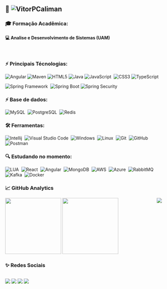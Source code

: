 ## 👔 ![VitorPCaliman](https://img.shields.io/badge/%20-EU%20SOU%20O%20VITOR%20CALIMAN!-D2691E) 


### 🎓 Formação Acadêmica: 
#### 💻  Analise e Desenvolvimento de Sistemas (UAM)

<br>



### ⚡ Principais Técnologias:

![Angular](https://img.shields.io/badge/Angular-DD0031?style=for-the-badge&logo=angular&logoColor=white)
![Maven](https://img.shields.io/badge/Maven-C71A36?style=for-the-badge&logo=apache-maven&logoColor=white)
![HTML5](https://img.shields.io/badge/HTML5-E34F26?style=for-the-badge&logo=html5&logoColor=white)
![Java](https://img.shields.io/badge/Java-ED8B00?style=for-the-badge&logo=openjdk&logoColor=white)
![JavaScript](https://img.shields.io/badge/JavaScript-F7DF1E?style=for-the-badge&logo=javascript&logoColor=black)&nbsp;
![CSS3](https://img.shields.io/badge/CSS3-1572B6?style=for-the-badge&logo=css3&logoColor=white)
![TypeScript](https://img.shields.io/badge/TypeScript-007ACC?style=for-the-badge&logo=typescript&logoColor=white)

![Spring Framework](https://img.shields.io/badge/Spring-6DB33F?style=for-the-badge&logo=spring&logoColor=white)&nbsp;
![Spring Boot](https://img.shields.io/badge/Spring_Boot-6DB33F?style=for-the-badge&logo=spring-boot&logoColor=white)
![Spring Security](https://img.shields.io/badge/Spring_Security-6DB33F?style=for-the-badge&logo=spring&logoColor=white)


### ⚡ Base de dados:

![MySQL](https://img.shields.io/badge/MySQL-005C84?style=for-the-badge&logo=mysql&logoColor=white)&nbsp;
![PostgreSQL](https://img.shields.io/badge/PostgreSQL-316192?style=for-the-badge&logo=postgresql&logoColor=white)&nbsp;
![Redis](https://img.shields.io/badge/redis-%23DD0031.svg?&style=for-the-badge&logo=redis&logoColor=white)&nbsp;



### 🛠 Ferramentas:

![Intellij](https://img.shields.io/badge/IntelliJIDEA-000000.svg?style=for-the-badge&logo=intellij-idea&logoColor=white)&nbsp;
![Visual Studio Code](https://img.shields.io/badge/-Visual%20Studio%20Code-05122A?style=for-the-badge&logo=visual-studio-code&logoColor=007ACC)&nbsp;
![Windows](https://img.shields.io/badge/Windows-0078D6?style=for-the-badge&logo=windows&logoColor=white)&nbsp;
![Linux](https://img.shields.io/badge/Linux-FCC624?style=for-the-badge&logo=linux&logoColor=black)&nbsp;
![Git](https://img.shields.io/badge/-Git-05122A?style=for-the-badge&logo=git)&nbsp;
![GitHub](https://img.shields.io/badge/GitHub-100000?style=for-the-badge&logo=github&logoColor=white)&nbsp;
![Postman](https://img.shields.io/badge/Postman-FF6C37?style=for-the-badge&logo=Postman&logoColor=white) 

### 🔍 Estudando no momento:

![LUA](	https://img.shields.io/badge/Lua-2C2D72?style=for-the-badge&logo=lua&logoColor=white)&nbsp;
![React](https://img.shields.io/badge/React-20232A?style=for-the-badge&logo=react&logoColor=61DAFB)&nbsp;
![Angular](https://img.shields.io/badge/Angular-DD0031?style=for-the-badge&logo=angular&logoColor=white)&nbsp;
![MongoDB](https://img.shields.io/badge/MongoDB-4EA94B?style=for-the-badge&logo=mongodb&logoColor=white)&nbsp;
![AWS](https://img.shields.io/badge/AWS-232F3E?style=for-the-badge&logo=amazonaws&logoColor=white)&nbsp;
![Azure](https://img.shields.io/badge/Azure-0078D4?style=for-the-badge&logo=microsoftazure&logoColor=white)&nbsp;
![RabbitMQ](https://img.shields.io/badge/RabbitMQ-FF6600?style=for-the-badge&logo=rabbitmq&logoColor=white)&nbsp;
![Kafka](https://img.shields.io/badge/Apache%20Kafka-231F20?style=for-the-badge&logo=apachekafka&logoColor=white)&nbsp;
![Docker](https://img.shields.io/badge/Docker-2496ED?style=for-the-badge&logo=docker&logoColor=white)&nbsp;  


### 📈 GitHub Analytics

<p align="left">
  <img height="180em" src="https://github-readme-stats-eight-theta.vercel.app/api?username=VitorPCaliman&show_icons=true&theme=great-gatsby&count_private=true"/>

  <img height="180em" src="https://github-readme-stats-eight-theta.vercel.app/api/top-langs/?username=VitorPCaliman&layout=compact&langs_count=8&theme=great-gatsby"/> 

  <img align=right src="https://instagram.fcgh62-1.fna.fbcdn.net/v/t51.2885-19/474980742_2211366022627819_6556240106604338592_n.jpg?stp=dst-jpg_s150x150_tt6&_nc_ht=instagram.fcgh62-1.fna.fbcdn.net&_nc_cat=107&_nc_oc=Q6cZ2AFccA8bC4uy9TUvrw93hQ4bdEexklbJyOSdjBMzn9X-wJb1nL791KuJuB6t9bHqDYDoV3-MbfCUdnFE1pVrbM56&_nc_ohc=WyA9sBoD2yQQ7kNvgE2G1ix&_nc_gid=af70f195f6df4d2ab801284fae20934a&edm=AP4sbd4BAAAA&ccb=7-5&oh=00_AYDtoY5NvSHlmgLDxdZQ12MKdoKpzj2Rvk4R7tC1dW1VLA&oe=67AB5F99&_nc_sid=7a9f4b"/>
</p>

### ✨ Redes Sociais

<div style="display: inline_block"><br>
  <a href="https://www.linkedin.com/in/vitor-p-caliman/" target="_blank"><img src="https://img.shields.io/badge/LinkedIn-0077B5?style=for-the-badge&logo=linkedin&logoColor=white"/></a>
  <a href="mailto:vitor.caliman99@gmail.com" target="_blank"><img src="https://img.shields.io/badge/vitor.caliman99@gmail.com-D14836?style=for-the-badge&logo=gmail&logoColor=white"/></a>
  <a href="https://www.instagram.com/nerdoladojava" target="_blank"><img src="https://img.shields.io/badge/-@nerdoladojava-C13584?style=for-the-badge&logo=Instagram&logoColor=white"/></a>
  <a href="https://medium.com/@vitor.caliman" target="_blank"><img src="https://img.shields.io/badge/@vitor.caliman-12100E?style=for-the-badge&logo=medium&logoColor=white"/></a>
</div>


